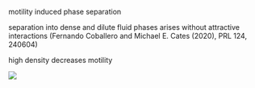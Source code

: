 motility induced phase separation

separation into dense and dilute fluid phases arises without attractive interactions (Fernando Coballero and Michael E. Cates (2020), PRL 124, 240604)

high density decreases motility

![](mips.gif)
